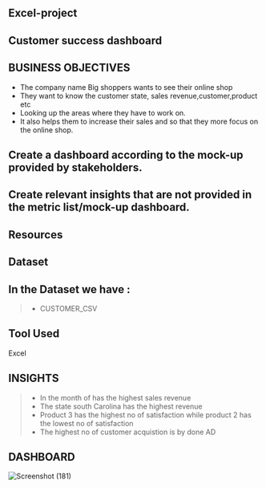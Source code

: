 ## Excel-project
## Customer success dashboard

## BUSINESS OBJECTIVES
* The company name Big shoppers wants to see their online shop 
* They want to know the customer state, sales revenue,customer,product etc
* Looking up the areas where they have to work on.
* It also helps them to increase their sales and so that they more focus on the online shop.


## Create a dashboard according to the mock-up provided by stakeholders.
## Create relevant insights that are not provided in the metric list/mock-up dashboard.

## Resources

## Dataset
## In the Dataset we have :
> * CUSTOMER_CSV

## Tool Used
Excel

## INSIGHTS
> * In the month of has the highest sales revenue
> * The state south Carolina has the highest revenue
> * Product 3 has the highest no of satisfaction while product 2 has the lowest no of satisfaction
> * The highest no of customer acquistion is by done AD 


## DASHBOARD 
![Screenshot (181)](https://user-images.githubusercontent.com/104220565/194742396-b4747c00-8f28-402e-a8c4-465733360c2f.png)

